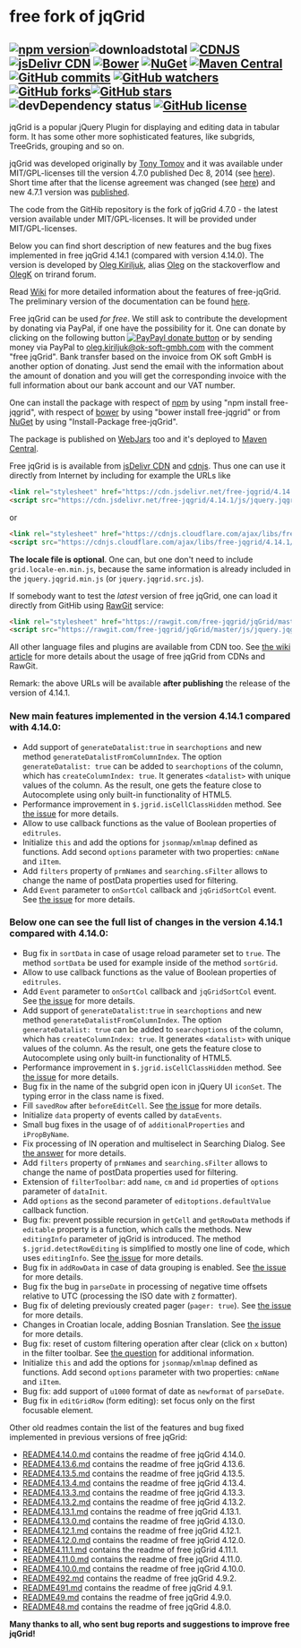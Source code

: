 # free fork of jqGrid
[![npm version](https://img.shields.io/npm/v/free-jqgrid.svg?style=flat)](https://www.npmjs.com/package/free-jqgrid)![downloadstotal](https://img.shields.io/npm/dt/free-jqgrid.svg?style=flat-square)&nbsp;[![CDNJS](https://img.shields.io/cdnjs/v/free-jqgrid.svg)](https://cdnjs.com/libraries/free-jqgrid/)&nbsp;[![jsDelivr CDN](https://img.shields.io/badge/jsDelivr%20CDN-v4.14.0-blue.svg)](https://www.jsdelivr.com/projects/free-jqgrid)&nbsp;[![Bower](https://img.shields.io/bower/v/free-jqgrid.svg?style=flat-square)](http://bower.io/search/?q=free-jqgrid)&nbsp;[![NuGet](https://img.shields.io/nuget/v/free-jqgrid.svg?style=flat-square)](https://www.nuget.org/packages/free-jqGrid/)&nbsp;[![Maven Central](https://img.shields.io/maven-central/v/org.webjars.npm/free-jqgrid.svg?style=flat-square)](http://search.maven.org/#search%7Cga%7C1%7Cfree-jqgrid)<br>[![GitHub commits](https://img.shields.io/github/commits-since/free-jqgrid/jqgrid/v4.7.0.svg)](https://github.com/free-jqgrid/jqGrid/compare/v4.7.0...master)&nbsp;[![GitHub watchers](https://img.shields.io/github/watchers/free-jqgrid/jqGrid.svg)](https://github.com/free-jqgrid/jqGrid/watchers)[![GitHub forks](https://img.shields.io/github/forks/free-jqgrid/jqGrid.svg)](https://github.com/free-jqgrid/jqGrid/network)[![GitHub stars](https://img.shields.io/github/stars/free-jqgrid/jqGrid.svg)](https://github.com/free-jqgrid/jqGrid/stargazers)&nbsp;![devDependency status](https://david-dm.org/free-jqgrid/jqgrid/dev-status.svg)&nbsp;[![GitHub license](https://img.shields.io/badge/license-MIT%20or%20GNU%20GPLv2-blue.svg)](https://github.com/free-jqgrid/jqGrid/blob/master/LICENSE.md)
---
jqGrid is a popular jQuery Plugin for displaying and editing data in tabular form. It has some other more sophisticated features, like subgrids, TreeGrids, grouping and so on.

jqGrid was developed originally by [Tony Tomov](https://github.com/tonytomov) and it was available under MIT/GPL-licenses till the version 4.7.0 published Dec 8, 2014 (see [here](https://github.com/tonytomov/jqGrid/tree/v4.7.0)). Short time after that the license agreement was changed (see <a href="https://github.com/tonytomov/jqGrid/commit/1b2cb55c93ee8b279f15a3faf5a2f82a98da3b4c">here</a>) and new 4.7.1 version was <a href="https://github.com/tonytomov/jqGrid/tree/v4.7.1">published</a>.

The code from the GitHib repository is the fork of jqGrid 4.7.0 - the latest version available under MIT/GPL-licenses. It will be provided under MIT/GPL-licenses.

Below you can find short description of new features and the bug fixes implemented in free jqGrid 4.14.1 (compared with version 4.14.0). The version is developed by [Oleg Kiriljuk](https://github.com/OlegKi), alias [Oleg](https://stackoverflow.com/users/315935/oleg) on the stackoverflow and [OlegK](http://www.trirand.com/blog/?page_id=393) on trirand forum.

Read [Wiki](https://github.com/free-jqgrid/jqGrid/wiki) for more detailed information about the features of free-jqGrid. The preliminary version of the documentation can be found [here](https://free-jqgrid.github.io/).

Free jqGrid can be used *for free*. We still ask to contribute the development by donating via PayPal, if one have the possibility for it. One can donate by clicking on the following button [![PayPayl donate button](https://www.paypalobjects.com/webstatic/en_US/btn/btn_donate_pp_142x27.png)](https://www.paypal.com/cgi-bin/webscr?cmd=_s-xclick&hosted_button_id=JGTCBLQM2BYHG "Donate once-off to free jqGrid project using PayPal") or by sending money via PayPal to oleg.kiriljuk@ok-soft-gmbh.com with the comment "free jqGrid". Bank transfer based on the invoice from OK soft GmbH is another option of donating. Just send the email with the information about the amount of donation and you will get the corresponding invoice with the full information about our bank account and our VAT number.

One can install the package with respect of [npm](https://www.npmjs.com/package/free-jqgrid) by using "npm install free-jqgrid", with respect of [bower](https://bower.io/search/?q=free-jqgrid) by using "bower install free-jqgrid" or from [NuGet](https://www.nuget.org/packages/free-jqGrid) by using "Install-Package free-jqGrid".

The package is published on [WebJars](http://www.webjars.org/) too and it's deployed to [Maven Central](https://search.maven.org/#search%7Cga%7C1%7Cfree-jqgrid).

Free jqGrid is is available from [jsDelivr CDN](https://www.jsdelivr.com/projects/free-jqgrid) and [cdnjs](https://cdnjs.com/libraries/free-jqgrid). Thus one can use it directly from Internet by including for example the URLs like
```html
<link rel="stylesheet" href="https://cdn.jsdelivr.net/free-jqgrid/4.14.1/css/ui.jqgrid.min.css">
<script src="https://cdn.jsdelivr.net/free-jqgrid/4.14.1/js/jquery.jqgrid.min.js"></script>
```
or
```html
<link rel="stylesheet" href="https://cdnjs.cloudflare.com/ajax/libs/free-jqgrid/4.14.1/css/ui.jqgrid.min.css">
<script src="https://cdnjs.cloudflare.com/ajax/libs/free-jqgrid/4.14.1/jquery.jqgrid.min.js"></script>
```
**The locale file is optional**. One can, but one don't need to include `grid.locale-en.min.js`, because the same information is already included in the `jquery.jqgrid.min.js` (or `jquery.jqgrid.src.js`).

If somebody want to test the *latest* version of free jqGrid, one can load it directly from GitHib using [RawGit](https://rawgit.com/) service:
```html
<link rel="stylesheet" href="https://rawgit.com/free-jqgrid/jqGrid/master/css/ui.jqgrid.css">
<script src="https://rawgit.com/free-jqgrid/jqGrid/master/js/jquery.jqgrid.src.js"></script>
```
All other language files and plugins are available from CDN too. See [the wiki article](https://github.com/free-jqgrid/jqGrid/wiki/Access-free-jqGrid-from-different-CDNs) for more details about the usage of free jqGrid from CDNs and RawGit.

Remark: the above URLs will be available **after publishing** the release of the version of 4.14.1.

### New main features implemented in the version 4.14.1 compared with 4.14.0:

* Add support of `generateDatalist:true` in `searchoptions` and new method `generateDatalistFromColumnIndex`. The option `generateDatalist: true` can be added to `searchoptions` of the column, which has `createColumnIndex: true`. It generates `<datalist>` with unique values of the column. As the result, one gets the feature close to Autocomplete using only built-in functionality of HTML5.
* Performance improvement in `$.jgrid.isCellClassHidden` method. See [the issue](https://github.com/free-jqgrid/jqGrid/issues/330) for more details.
* Allow to use callback functions as the value of Boolean properties of `editrules`.
* Initialize `this` and add the options for `jsonmap`/`xmlmap` defined as functions. Add second `options` parameter with two properties: `cmName` and `iItem`.
* Add `filters` property of `prmNames` and `searching.sFilter` allows to change the name of postData properties used for filtering.
* Add `Event` parameter to `onSortCol` callback and `jqGridSortCol` event. See [the issue](https://github.com/free-jqgrid/jqGrid/issues/336) for more details.

### Below one can see the full list of changes in the version 4.14.1 compared with 4.14.0:

* Bug fix in `sortData` in case of usage reload parameter set to `true`. The method `sortData` be used for example inside of the method `sortGrid`.
* Allow to use callback functions as the value of Boolean properties of `editrules`.
* Add `Event` parameter to `onSortCol` callback and `jqGridSortCol` event. See [the issue](https://github.com/free-jqgrid/jqGrid/issues/336) for more details.
* Add support of `generateDatalist:true` in `searchoptions` and new method `generateDatalistFromColumnIndex`. The option `generateDatalist: true` can be added to `searchoptions` of the column, which has `createColumnIndex: true`. It generates `<datalist>` with unique values of the column. As the result, one gets the feature close to Autocomplete using only built-in functionality of HTML5.
* Performance improvement in `$.jgrid.isCellClassHidden` method. See [the issue](https://github.com/free-jqgrid/jqGrid/issues/330) for more details.
* Bug fix in the name of the subgrid open icon in jQuery UI `iconSet`. The typing error in the class name is fixed.
* Fill `savedRow` after `beforeEditCell`. See [the issue](https://github.com/free-jqgrid/jqGrid/issues/328) for more details.
* Initialize `data` property of events called by `dataEvents`.
* Small bug fixes in the usage of of `additionalProperties` and `iPropByName`.
* Fix processing of IN operation and multiselect in Searching Dialog. See [the answer](https://stackoverflow.com/a/43681749/315935) for more details.
* Add `filters` property of `prmNames` and `searching.sFilter` allows to change the name of postData properties used for filtering.
* Extension of `filterToolbar`: add `name`, `cm` and `id` properties of `options` parameter of `dataInit`.
* Add `options` as the second parameter of `editoptions.defaultValue` callback function.
* Bug fix: prevent possible recursion in `getCell` and `getRowData` methods if `editable` property is a function, which calls the methods. New `editingInfo` parameter of jqGrid is introduced. The method `$.jgrid.detectRowEditing` is simplified to mostly one line of code, which uses `editingInfo`. See [the issue](https://github.com/free-jqgrid/jqGrid/issues/315) for more details.
* Bug fix in `addRowData` in case of data grouping is enabled. See [the issue](https://github.com/free-jqgrid/jqGrid/issues/319) for more details.
* Bug fix the bug in `parseDate` in processing of negative time offsets relative to UTC (processing the ISO date with `Z` formatter).
* Bug fix of deleting previously created pager (`pager: true`). See [the issue](https://github.com/free-jqgrid/jqGrid/issues/308) for more details.
* Changes in Croatian locale, adding Bosnian Translation. See [the issue](https://github.com/free-jqgrid/jqGrid/issues/306) for more details.
* Bug fix: reset of custom filtering operation after clear (click on `x` button) in the filter toolbar. See [the question](http://stackoverflow.com/q/42908639/315935) for additional information.
* Initialize `this` and add the options for `jsonmap`/`xmlmap` defined as functions. Add second `options` parameter with two properties: `cmName` and `iItem`.
* Bug fix: add support of `u1000` format of date as `newformat` of `parseDate`.
* Bug fix in `editGridRow` (form editing): set focus only on the first focusable element.

Other old readmes contain the list of the features and bug fixed implemented in previous versions of free jqGrid:

* [README4.14.0.md](https://github.com/free-jqgrid/jqGrid/blob/master/README4.14.0.md) contains the readme of free jqGrid 4.14.0.
* [README4.13.6.md](https://github.com/free-jqgrid/jqGrid/blob/master/README4.13.6.md) contains the readme of free jqGrid 4.13.6.
* [README4.13.5.md](https://github.com/free-jqgrid/jqGrid/blob/master/README4.13.5.md) contains the readme of free jqGrid 4.13.5.
* [README4.13.4.md](https://github.com/free-jqgrid/jqGrid/blob/master/README4.13.4.md) contains the readme of free jqGrid 4.13.4.
* [README4.13.3.md](https://github.com/free-jqgrid/jqGrid/blob/master/README4.13.3.md) contains the readme of free jqGrid 4.13.3.
* [README4.13.2.md](https://github.com/free-jqgrid/jqGrid/blob/master/README4.13.2.md) contains the readme of free jqGrid 4.13.2.
* [README4.13.1.md](https://github.com/free-jqgrid/jqGrid/blob/master/README4.13.1.md) contains the readme of free jqGrid 4.13.1.
* [README4.13.0.md](https://github.com/free-jqgrid/jqGrid/blob/master/README4.13.0.md) contains the readme of free jqGrid 4.13.0.
* [README4.12.1.md](https://github.com/free-jqgrid/jqGrid/blob/master/README4.12.1.md) contains the readme of free jqGrid 4.12.1.
* [README4.12.0.md](https://github.com/free-jqgrid/jqGrid/blob/master/README4.12.0.md) contains the readme of free jqGrid 4.12.0.
* [README4.11.1.md](https://github.com/free-jqgrid/jqGrid/blob/master/README4.11.1.md) contains the readme of free jqGrid 4.11.1.
* [README4.11.0.md](https://github.com/free-jqgrid/jqGrid/blob/master/README4.11.0.md) contains the readme of free jqGrid 4.11.0.
* [README4.10.0.md](https://github.com/free-jqgrid/jqGrid/blob/master/README4.10.0.md) contains the readme of free jqGrid 4.10.0.
* [README492.md](https://github.com/free-jqgrid/jqGrid/blob/master/README492.md) contains the readme of free jqGrid 4.9.2.
* [README491.md](https://github.com/free-jqgrid/jqGrid/blob/master/README491.md) contains the readme of free jqGrid 4.9.1.
* [README49.md](https://github.com/free-jqgrid/jqGrid/blob/master/README49.md) contains the readme of free jqGrid 4.9.0.
* [README48.md](https://github.com/free-jqgrid/jqGrid/blob/master/README48.md) contains the readme of free jqGrid 4.8.0.

**Many thanks to all, who sent bug reports and suggestions to improve free jqGrid!**
